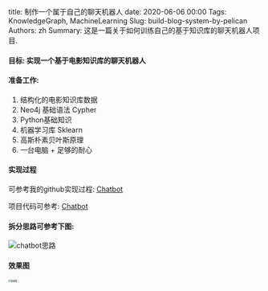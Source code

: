 title: 制作一个属于自己的聊天机器人
date: 2020-06-06 00:00
Tags: KnowledgeGraph, MachineLearning
Slug: build-blog-system-by-pelican
Authors: zh
Summary: 这是一篇关于如何训练自己的基于知识库的聊天机器人项目.

#### 目标: 实现一个基于电影知识库的聊天机器人

#### 准备工作:

1. 结构化的电影知识库数据
2. Neo4j 基础语法 Cypher
3. Python基础知识
4. 机器学习库 Sklearn
5. 高斯朴素贝叶斯原理
6. 一台电脑 + 足够的耐心

#### 实现过程

可参考我的github实现过程: [Chatbot](https://mrzhang3389.github.io/chatbot/)

项目代码可参考: [Chatbot](https://github.com/Mrzhang3389/chatbot)

#### 拆分思路可参考下图:

![chatbot思路](https://raw.githubusercontent.com/Mrzhang3389/chatbot/master/assets/chatbot%E6%80%9D%E8%B7%AF.png)

#### 效果图

<img src="https://raw.githubusercontent.com/Mrzhang3389/chatbot/master/assets/example.png" alt="效果图" style="zoom:30%;" />